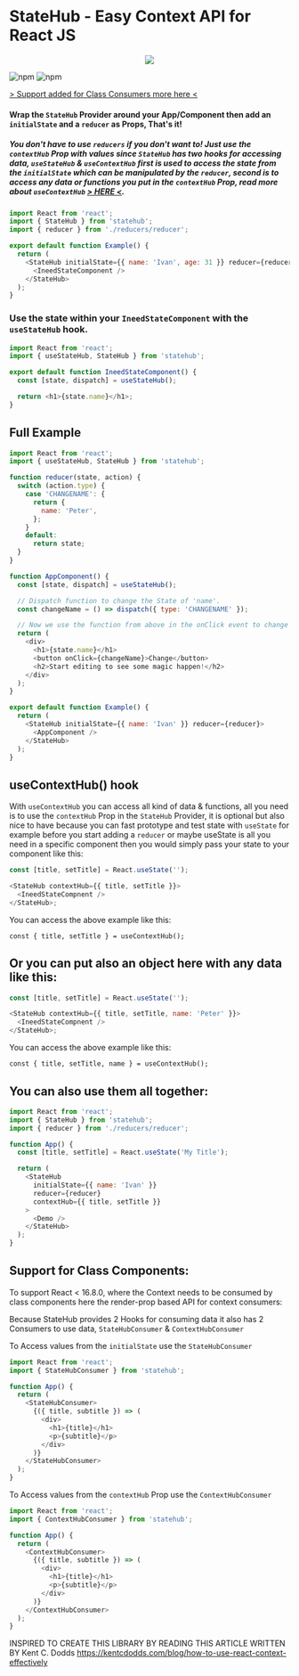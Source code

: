 # StateHub - Easy Context API for React JS

<p align="center">
    <img src="https://i.gyazo.com/ae444147bc31116599b52ab0138b97d7.png">
</p>

![npm](https://img.shields.io/npm/v/statehub)
![npm](https://img.shields.io/npm/dw/statehub)

[> Support added for Class Consumers more here <](#support-for-class-components)

#### Wrap the `StateHub` Provider around your App/Component then add an `initialState` and a `reducer` as Props, That's it!

##### **_You don't have to use `reducers` if you don't want to!_** Just use the `contextHub` Prop with values since `StateHub` has two hooks for accessing data, `useStateHub` & `useContextHub` first is used to access the state from the `initialState` which can be manipulated by the `reducer`, second is to access any data or functions you put in the `contextHub` Prop, read more about `useContextHub` [> HERE <](#usecontexthub-hook).

```javascript
import React from 'react';
import { StateHub } from 'statehub';
import { reducer } from './reducers/reducer';

export default function Example() {
  return (
    <StateHub initialState={{ name: 'Ivan', age: 31 }} reducer={reducer}>
      <IneedStateComponent />
    </StateHub>
  );
}
```

### Use the state within your `IneedStateComponent` with the `useStateHub` hook.

```javascript
import React from 'react';
import { useStateHub, StateHub } from 'statehub';

export default function IneedStateComponent() {
  const [state, dispatch] = useStateHub();

  return <h1>{state.name}</h1>;
}
```

## Full Example

```javascript
import React from 'react';
import { useStateHub, StateHub } from 'statehub';

function reducer(state, action) {
  switch (action.type) {
    case 'CHANGENAME': {
      return {
        name: 'Peter',
      };
    }
    default:
      return state;
  }
}

function AppComponent() {
  const [state, dispatch] = useStateHub();

  // Dispatch function to change the State of 'name'.
  const changeName = () => dispatch({ type: 'CHANGENAME' });

  // Now we use the function from above in the onClick event to change the State.
  return (
    <div>
      <h1>{state.name}</h1>
      <button onClick={changeName}>Change</button>
      <h2>Start editing to see some magic happen!</h2>
    </div>
  );
}

export default function Example() {
  return (
    <StateHub initialState={{ name: 'Ivan' }} reducer={reducer}>
      <AppComponent />
    </StateHub>
  );
}
```

## useContextHub() hook

With `useContextHub` you can access all kind of data & functions, all you need is to use the `contextHub` Prop in the `StateHub` Provider, it is optional but also nice to have because you can fast prototype and test state with `useState` for example before you start adding a `reducer` or maybe useState is all you need in a specific component then you would simply pass your state to your component like this:

```javascript
const [title, setTitle] = React.useState('');

<StateHub contextHub={{ title, setTitle }}>
  <IneedStateCompnent />
</StateHub>;
```

You can access the above example like this:

`const { title, setTitle } = useContextHub();`

## Or you can put also an object here with any data like this:

```javascript
const [title, setTitle] = React.useState('');

<StateHub contextHub={{ title, setTitle, name: 'Peter' }}>
  <IneedStateCompnent />
</StateHub>;
```

You can access the above example like this:

`const { title, setTitle, name } = useContextHub();`

## You can also use them all together:

```javascript
import React from 'react';
import { StateHub } from 'statehub';
import { reducer } from './reducers/reducer';

function App() {
  const [title, setTitle] = React.useState('My Title');

  return (
    <StateHub
      initialState={{ name: 'Ivan' }}
      reducer={reducer}
      contextHub={{ title, setTitle }}
    >
      <Demo />
    </StateHub>
  );
}
```

## Support for Class Components:

To support React < 16.8.0, where the Context needs to be consumed by class
components here the render-prop based API for context consumers:

Because StateHub provides 2 Hooks for consuming data it also has
2 Consumers to use data, `StateHubConsumer` & `ContextHubConsumer`

To Access values from the `initialState` use the `StateHubConsumer`

```javascript
import React from 'react';
import { StateHubConsumer } from 'statehub';

function App() {
  return (
    <StateHubConsumer>
      {({ title, subtitle }) => (
        <div>
          <h1>{title}</h1>
          <p>{subtitle}</p>
        </div>
      )}
    </StateHubConsumer>
  );
}
```

To Access values from the `contextHub` Prop use the `ContextHubConsumer`

```javascript
import React from 'react';
import { ContextHubConsumer } from 'statehub';

function App() {
  return (
    <ContextHubConsumer>
      {({ title, subtitle }) => (
        <div>
          <h1>{title}</h1>
          <p>{subtitle}</p>
        </div>
      )}
    </ContextHubConsumer>
  );
}
```

INSPIRED TO CREATE THIS LIBRARY BY READING THIS ARTICLE WRITTEN BY Kent C. Dodds
https://kentcdodds.com/blog/how-to-use-react-context-effectively

[build-badge]: https://img.shields.io/travis/user/repo/master.png?style=flat-square
[build]: https://travis-ci.org/user/repo
[npm-badge]: https://img.shields.io/npm/v/npm-package.png?style=flat-square
[npm]: https://www.npmjs.org/package/npm-package
[coveralls-badge]: https://img.shields.io/coveralls/user/repo/master.png?style=flat-square
[coveralls]: https://coveralls.io/github/user/repo
